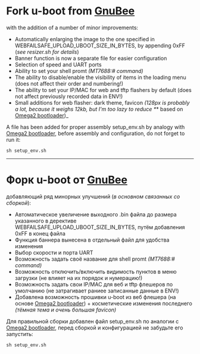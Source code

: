 # Fork u-boot from [GnuBee](https://github.com/gnubee-git/GnuBee-MT76x8-uboot) 
with the addition of a number of minor improvements:

- Automatically enlarging the image to the one specified in WEBFAILSAFE_UPLOAD_UBOOT_SIZE_IN_BYTES, by appending 0xFF (_see resizer.sh for details_)
- Banner function is now a separate file for easier configuration
- Selection of speed and UART ports
- Ability to set your shell promt  _(MT7688:# command)_
- The ability to disable/enable the visibility of items in the loading menu (does not affect their order and numbering!)
- The ability to set your IP/MAC for web and tftp flashers by default (does not affect previously recorded data in ENV!)
- Small additions for web flasher: dark theme, favicon _(128px is probably a lot, because it weighs 12kb, but I'm too lazy to reduce *_* based on [Omega2 bootloader](https://github.com/OnionIoT/omega2-bootloader/tree/master/httpd/vendors/onion))_

A file has been added for proper assembly setup_env.sh by analogy with [Omega2 bootloader](https://github.com/OnionIoT/omega2-bootloader), before assembly and configuration, do not forget to run it:

```
sh setup_env.sh
```

----------------------------------

# Форк u-boot от [GnuBee](https://github.com/gnubee-git/GnuBee-MT76x8-uboot) 
добавляющий ряд минорных улучшений (_в основном связанных со сборкой_):

- Автоматическое увеличение выходного .bin файла до размера указанного в дерективе WEBFAILSAFE_UPLOAD_UBOOT_SIZE_IN_BYTES, путём добавления 0xFF в конец файла
- Функция баннера вынесена в отдельный файл для удобства изменения
- Выбор скорости и порта UART
- Возможность задать своё название для shell promt _(MT7688:# command)_
- Возможность отключить/включить видимость пунктов в меню загрузки (не влияет на их порядок и нумерацию!)
- Возможность задать свои IP/MAC для веб и tftp флешеров по умолчанию (не затрагивает раниее записанные данные в ENV!)
- Добавлена возможность прошивки u-boot из веб флешера (на основе [Omega2 bootloader](https://github.com/OnionIoT/omega2-bootloader/tree/master/httpd/vendors/onion)) + косметические изменения последнего _(тёмная тема и очень большая favicon)_

Для правильной сборки добавлен файл setup_env.sh по аналогии с [Omega2 bootloader](https://github.com/OnionIoT/omega2-bootloader), перед сборкой и конфигурацией не забудьте его запустить:

```
sh setup_env.sh
```
